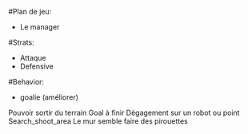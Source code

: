 #Plan de jeu:
- Le manager

#Strats:
- Attaque
- Defensive

#Behavior:
- goalie (améliorer)


Pouvoir sortir du terrain
Goal à finir
Dégagement sur un robot ou point
Search_shoot_area
Le mur semble faire des pirouettes


